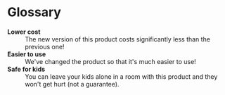 # Glossary


<dl>
  <dt><strong>Lower cost</strong></dt>
  <dd>The new version of this product costs significantly less than the previous one!</dd>
  <dt><strong>Easier to use</strong></dt>
  <dd>We've changed the product so that it's much easier to use!</dd>
  <dt><strong>Safe for kids</strong></dt>
  <dd>You can leave your kids alone in a room with this product and they
      won't get hurt (not a guarantee).</dd>
</dl>